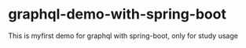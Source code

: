# graphql-demo-with-spring-boot
This is myfirst demo for graphql with spring-boot, only for study usage
